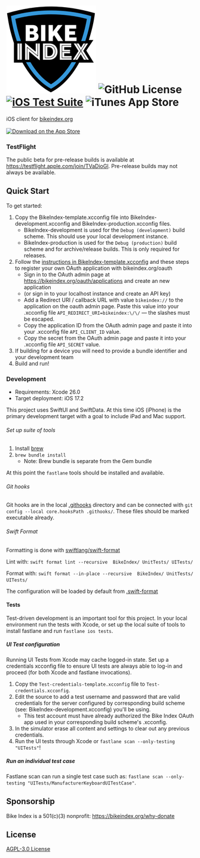 # [![BIKE INDEX][bike-index-logo]][bike-index] ![GitHub License](https://img.shields.io/github/license/bikeindex/bike_index_ios) [![iOS Test Suite](https://github.com/bikeindex/bike_index_ios/actions/workflows/ios.yml/badge.svg)](https://github.com/bikeindex/bike_index_ios/actions/workflows/ios.yml) ![iTunes App Store](https://img.shields.io/itunes/v/6477746994?label=Latest%20App%20Store%20release)

[bike-index-logo]: https://github.com/bikeindex/bike_index/blob/main/public/icon-dark.svg?raw=true
[bike-index]: https://www.bikeindex.org

iOS client for [bikeindex.org](https://bikeindex.org)

<a href="https://apps.apple.com/us/app/bike-index/id6477746994?itscg=30200&itsct=apps_box_badge&mttnsubad=6477746994" style="display: inline-block;">
<img src="https://toolbox.marketingtools.apple.com/api/v2/badges/download-on-the-app-store/black/en-us?releaseDate=1716336000" alt="Download on the App Store" style="width: 246px; height: 82px; vertical-align: middle; object-fit: contain;" />
</a>

### TestFlight

The public beta for pre-release builds is available at https://testflight.apple.com/join/TVaDioGl. Pre-release builds may not always be available.

## Quick Start

To get started:

1. Copy the BikeIndex-template.xcconfig file into BikeIndex-development.xcconfig and BikeIndex-production.xcconfig files.
	- BikeIndex-development is used for the `Debug (development)` build scheme. This should use your local development instance.
	- BikeIndex-production is used for the `Debug (production)` build scheme and for archive/release builds. This is only required for releases.
2. Follow the [instructions in BikeIndex-template.xcconfig](BikeIndex-template.xcconfig#L11-L18) and these steps to register your own OAuth application with bikeindex.org/oauth
	- Sign in to the OAuth admin page at https://bikeindex.org/oauth/applications and create an new application
	- (or sign in to your localhost instance and create an API key)
	- Add a Redirect URI / callback URL with value `bikeindex://` to the application on the oauth admin page. Paste this value into your .xcconfig file `API_REDIRECT_URI=bikeindex:\/\/` — the slashes must be escaped.
	- Copy the application ID from the OAuth admin page and paste it into your .xcconfig file `API_CLIENT_ID` value.
	- Copy the secret from the OAuth admin page and paste it into your .xcconfig file `API_SECRET` value.
3. If building for a device you will need to provide a bundle identifier and your development team
4. Build and run!

### Development

- Requirements: Xcode 26.0
- Target deployment: iOS 17.2

This project uses SwiftUI and SwiftData. At this time iOS (iPhone) is the primary development target with a goal to include iPad and Mac support.

###### Set up suite of tools

1. Install [brew](https://brew.sh/)
2. `brew bundle install`
    - Note: Brew bundle is separate from the Gem bundle

At this point the `fastlane` tools should be installed and available.

###### Git hooks

Git hooks are in the local [.githooks](.githooks) directory and can be connected with `git config --local core.hooksPath .githooks/`. These files should be marked executable already.

###### Swift Format

Formatting is done with [swiftlang/swift-format](https://github.com/swiftlang/swift-format/)

Lint with: `swift format lint --recursive  BikeIndex/ UnitTests/ UITests/`

Format with: `swift format --in-place --recursive  BikeIndex/ UnitTests/ UITests/`

The configuration will be loaded by default from [.swift-format](.swift-format)

#### Tests

Test-driven development is an important tool for this project. In your local environment run the tests with Xcode, or set up the local suite of tools to install fastlane and run `fastlane ios tests`.

##### UI Test configuration

Running UI Tests from Xcode may cache logged-in state. Set up a credentials xcconfig file to ensure UI tests are always able to log-in and proceed (for both Xcode and fastlane invocations).

1. Copy the `Test-credentials-template.xcconfig` file to `Test-credentials.xcconfig`.
2. Edit the source to add a test username and password that are valid credentials for the server configured by corresponding build scheme (see: BikeIndex-development.xcconfig) you'll be using.
	- This test account must have already authorized the Bike Index OAuth app used in your corresponding build scheme's .xcconfig.
3. In the simulator erase all content and settings to clear out any previous credentials.
4. Run the UI tests through Xcode or `fastlane scan --only-testing "UITests"`!

##### Run an individual test case

Fastlane scan can run a single test case such as: `fastlane scan --only-testing "UITests/ManufacturerKeyboardUITestCase"`.

## Sponsorship

Bike Index is a 501(c)(3) nonprofit: https://bikeindex.org/why-donate

## License

[AGPL-3.0 License](LICENSE.txt)

